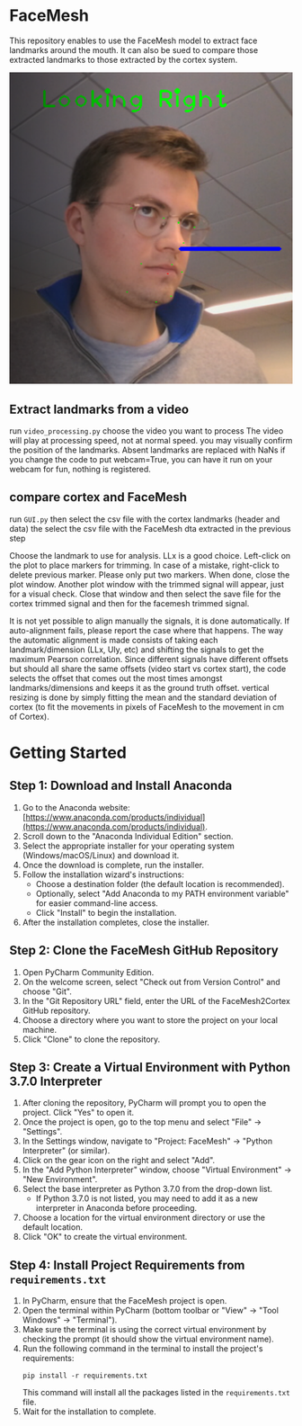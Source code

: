 # FaceMesh
 
This repository enables to use the FaceMesh model to extract face landmarks around the mouth. It can also be sued to compare those extracted landmarks to those extracted by the cortex system.

![](Antoine_facemesh.png)

## Extract landmarks from a video
run `video_processing.py`
choose the video you want to process
The video will play at processing speed, not at normal speed. you may visually confirm the position of the landmarks. Absent landmarks are replaced with NaNs
if you change the code to put webcam=True, you can have it run on your webcam for fun, nothing is registered.

## compare cortex and FaceMesh
run `GUI.py`
then select the csv file with the cortex landmarks (header and data)
the select the csv file with the FaceMesh dta extracted in the previous step

Choose the landmark to use for analysis. LLx is a good choice.
Left-click on the plot to place markers for trimming. In case of a mistake, right-click to delete previous marker. Please only put two markers. When done, close the plot window. 
Another plot window with the trimmed signal will appear, just for a visual check. Close that window and then select the save file for the cortex trimmed signal and then for the facemesh trimmed signal.

It is not yet possible to align manually the signals, it is done automatically. If auto-alignment fails, please report the case where that happens.
The way the automatic alignment is made consists of taking each landmark/dimension (LLx, Uly, etc) and shifting the signals to get the maximum Pearson correlation. Since different signals have different offsets but should all share the same offsets (video start vs cortex start), the code selects the offset that comes out the most times amongst landmarks/dimensions and keeps it as the ground truth offset.
vertical resizing is done by simply fitting the mean and the standard deviation of cortex (to fit the movements in pixels of FaceMesh to the movement in cm of Cortex).

# Getting Started

## Step 1: Download and Install Anaconda
1. Go to the Anaconda website: [https://www.anaconda.com/products/individual](https://www.anaconda.com/products/individual).
2. Scroll down to the "Anaconda Individual Edition" section.
3. Select the appropriate installer for your operating system (Windows/macOS/Linux) and download it.
4. Once the download is complete, run the installer.
5. Follow the installation wizard's instructions:
   - Choose a destination folder (the default location is recommended).
   - Optionally, select "Add Anaconda to my PATH environment variable" for easier command-line access.
   - Click "Install" to begin the installation.
6. After the installation completes, close the installer.

## Step 2: Clone the FaceMesh GitHub Repository
1. Open PyCharm Community Edition.
2. On the welcome screen, select "Check out from Version Control" and choose "Git".
3. In the "Git Repository URL" field, enter the URL of the FaceMesh2Cortex GitHub repository.
4. Choose a directory where you want to store the project on your local machine.
5. Click "Clone" to clone the repository.

## Step 3: Create a Virtual Environment with Python 3.7.0 Interpreter
1. After cloning the repository, PyCharm will prompt you to open the project. Click "Yes" to open it.
2. Once the project is open, go to the top menu and select "File" -> "Settings".
3. In the Settings window, navigate to "Project: FaceMesh" -> "Python Interpreter" (or similar).
4. Click on the gear icon on the right and select "Add".
5. In the "Add Python Interpreter" window, choose "Virtual Environment" -> "New Environment".
6. Select the base interpreter as Python 3.7.0 from the drop-down list.
   - If Python 3.7.0 is not listed, you may need to add it as a new interpreter in Anaconda before proceeding.
7. Choose a location for the virtual environment directory or use the default location.
8. Click "OK" to create the virtual environment.

## Step 4: Install Project Requirements from `requirements.txt`
1. In PyCharm, ensure that the FaceMesh project is open.
2. Open the terminal within PyCharm (bottom toolbar or "View" -> "Tool Windows" -> "Terminal").
3. Make sure the terminal is using the correct virtual environment by checking the prompt (it should show the virtual environment name).
4. Run the following command in the terminal to install the project's requirements:
   ```
   pip install -r requirements.txt
   ```
   This command will install all the packages listed in the `requirements.txt` file.
5. Wait for the installation to complete.
